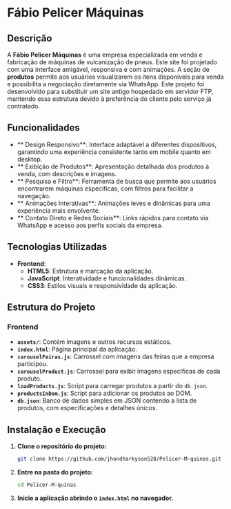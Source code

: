 
# Fábio Pelicer Máquinas

## Descrição

A **Fábio Pelicer Máquinas** é uma empresa especializada em venda e fabricação de máquinas de vulcanização de pneus. Este site foi projetado com uma interface amigável, responsiva e com animações. A seção de **produtos** permite aos usuários visualizarem os itens disponíveis para venda e possibilita a negociação diretamente via WhatsApp. Este projeto foi desenvolvido para substituir um site antigo hospedado em servidor FTP, mantendo essa estrutura devido à preferência do cliente pelo serviço já contratado.

## Funcionalidades

- ** Design Responsivo**: Interface adaptável a diferentes dispositivos, garantindo uma experiência consistente tanto em mobile quanto em desktop.
- ** Exibição de Produtos**: Apresentação detalhada dos produtos à venda, com descrições e imagens.
- ** Pesquisa e Filtro**: Ferramenta de busca que permite aos usuários encontrarem máquinas específicas, com filtros para facilitar a navegação.
- ** Animações Interativas**: Animações leves e dinâmicas para uma experiência mais envolvente.
- ** Contato Direto e Redes Sociais**: Links rápidos para contato via WhatsApp e acesso aos perfis sociais da empresa.

## Tecnologias Utilizadas

- **Frontend**:
  - **HTML5**: Estrutura e marcação da aplicação.
  - **JavaScript**: Interatividade e funcionalidades dinâmicas.
  - **CSS3**: Estilos visuais e responsividade da aplicação.

## Estrutura do Projeto

### Frontend

- **`assets/`**: Contém imagens e outros recursos estáticos.
- **`index.html`**: Página principal da aplicação.
- **`carouselFeiras.js`**: Carrossel com imagens das feiras que a empresa participou.
- **`carouselProduct.js`**: Carrossel para exibir imagens específicas de cada produto.
- **`loadProducts.js`**: Script para carregar produtos a partir do `db.json`.
- **`productsInDom.js`**: Script para adicionar os produtos ao DOM.
- **`db.json`**: Banco de dados simples em JSON contendo a lista de produtos, com especificações e detalhes únicos.

## Instalação e Execução

1. **Clone o repositório do projeto:**
   ```bash
   git clone https://github.com/jhondharkyson520/Pelicer-M-quinas.git
   ```

2. **Entre na pasta do projeto:**
   ```bash
   cd Pelicer-M-quinas
   ```

3. **Inicie a aplicação abrindo o `index.html` no navegador.**
